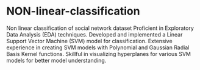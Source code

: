 # NON-linear-classification
Non linear classification of social network dataset
Proficient in Exploratory Data Analysis (EDA) techniques. Developed and implemented a Linear Support Vector Machine (SVM) model for classification.
Extensive experience in creating SVM models with Polynomial and Gaussian Radial Basis Kernel functions.
Skillful in visualizing hyperplanes for various SVM models for better model understanding.
